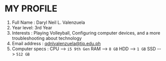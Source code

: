 # MY PROFILE

1. Full Name : Daryl Neil L. Valenzuela
1. Year level: 3rd Year
1. Interests : Playing Volleyball, Configuring computer devices, and a more troubleshooting about technology
1. Email address : qdnlvalenzuela@tip.edu.ph
1. Computer specs :  CPU --> `i5 9th Gen`
                     RAM --> `8 GB`
                     HDD --> `1 GB`
                     SSD --> `512 GB`
